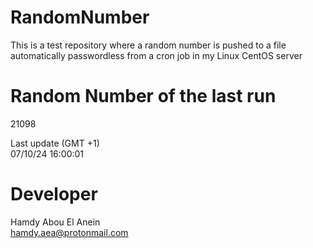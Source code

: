 # RandomNumber    
This is a test repository where a random number is pushed to a file automatically passwordless from a cron job in my Linux CentOS server    
# Random Number of the last run   
21098
      
Last update (GMT +1)    
07/10/24 16:00:01
# Developer    
Hamdy Abou El Anein   
hamdy.aea@protonmail.com
